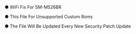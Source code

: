 ● WiFi Fix For SM-M526BR

● This File For Unsupported Custom Roms

● The File Will Be Updated Every New Security Patch Update
